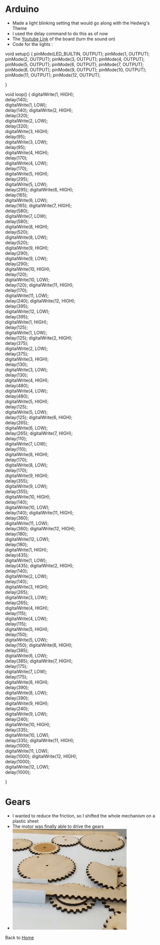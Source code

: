 # Arduino
- Made a light blinking setting that would go along with the Hedwig's Theme
- I used the delay command to do this as of now
- The [Youtube Link](https://youtu.be/mXOWHyFg0Co) of the board (turn the sound on)
- Code for the lights :

void setup() {
  pinMode(LED_BUILTIN, OUTPUT);
  pinMode(1, OUTPUT);
  pinMode(2, OUTPUT);
  pinMode(3, OUTPUT);
  pinMode(4, OUTPUT);
  pinMode(5, OUTPUT);
  pinMode(6, OUTPUT);
  pinMode(7, OUTPUT);
  pinMode(8, OUTPUT);
  pinMode(9, OUTPUT);
  pinMode(10, OUTPUT);
  pinMode(11, OUTPUT);
  pinMode(12, OUTPUT);

}


void loop() {
  digitalWrite(1, HIGH);   
  delay(140);                       
  digitalWrite(1, LOW);    
  delay(140); 
  digitalWrite(2, HIGH);   
  delay(320);                       
  digitalWrite(2, LOW);    
  delay(320);     
  digitalWrite(3, HIGH);   
  delay(95);                       
  digitalWrite(3, LOW);    
  delay(95);     
  digitalWrite(4, HIGH);   
  delay(170);                       
  digitalWrite(4, LOW);    
  delay(170);     
  digitalWrite(5, HIGH);   
  delay(295);                       
  digitalWrite(5, LOW);    
  delay(295); 
  digitalWrite(6, HIGH);   
  delay(165);                       
  digitalWrite(6, LOW);    
  delay(165); 
  digitalWrite(7, HIGH);   
  delay(580);                       
  digitalWrite(7, LOW);    
  delay(580);     
  digitalWrite(8, HIGH);   
  delay(520);                       
  digitalWrite(8, LOW);    
  delay(520);     
  digitalWrite(9, HIGH);   
  delay(290);                       
  digitalWrite(9, LOW);    
  delay(290);     
  digitalWrite(10, HIGH);   
  delay(120);                       
  digitalWrite(10, LOW);    
  delay(120);
  digitalWrite(11, HIGH);   
  delay(170);                       
  digitalWrite(11, LOW);    
  delay(240); 
  digitalWrite(12, HIGH);   
  delay(395);                       
  digitalWrite(12, LOW);    
  delay(395);   
  digitalWrite(1, HIGH);   
  delay(125);                       
  digitalWrite(1, LOW);    
  delay(125); 
  digitalWrite(2, HIGH);   
  delay(375);                       
  digitalWrite(2, LOW);    
  delay(375);     
  digitalWrite(3, HIGH);   
  delay(130);                       
  digitalWrite(3, LOW);    
  delay(130);     
  digitalWrite(4, HIGH);   
  delay(480);                       
  digitalWrite(4, LOW);    
  delay(480);     
  digitalWrite(5, HIGH);   
  delay(125);                       
  digitalWrite(5, LOW);    
  delay(125); 
  digitalWrite(6, HIGH);   
  delay(265);                       
  digitalWrite(6, LOW);    
  delay(265); 
  digitalWrite(7, HIGH);   
  delay(110);                       
  digitalWrite(7, LOW);    
  delay(110);     
  digitalWrite(8, HIGH);   
  delay(170);                       
  digitalWrite(8, LOW);    
  delay(170);     
  digitalWrite(9, HIGH);   
  delay(355);                       
  digitalWrite(9, LOW);    
  delay(355);     
  digitalWrite(10, HIGH);   
  delay(140);                       
  digitalWrite(10, LOW);    
  delay(140);
  digitalWrite(11, HIGH);   
  delay(360);                       
  digitalWrite(11, LOW);    
  delay(360); 
  digitalWrite(12, HIGH);   
  delay(180);                       
  digitalWrite(12, LOW);    
  delay(180);   
  digitalWrite(1, HIGH);   
  delay(435);                       
  digitalWrite(1, LOW);    
  delay(435); 
  digitalWrite(2, HIGH);   
  delay(140);                       
  digitalWrite(2, LOW);    
  delay(140);     
  digitalWrite(3, HIGH);   
  delay(265);                       
  digitalWrite(3, LOW);    
  delay(265);     
  digitalWrite(4, HIGH);   
  delay(115);                       
  digitalWrite(4, LOW);    
  delay(115);     
  digitalWrite(5, HIGH);   
  delay(150);                       
  digitalWrite(5, LOW);    
  delay(150); 
  digitalWrite(6, HIGH);   
  delay(385);                       
  digitalWrite(6, LOW);    
  delay(385); 
  digitalWrite(7, HIGH);   
  delay(175);                       
  digitalWrite(7, LOW);    
  delay(175);     
  digitalWrite(8, HIGH);   
  delay(390);                       
  digitalWrite(8, LOW);    
  delay(390);     
  digitalWrite(9, HIGH);   
  delay(240);                       
  digitalWrite(9, LOW);    
  delay(240);     
  digitalWrite(10, HIGH);   
  delay(335);                       
  digitalWrite(10, LOW);    
  delay(335);
  digitalWrite(11, HIGH);   
  delay(1000);                       
  digitalWrite(11, LOW);    
  delay(1000); 
  digitalWrite(12, HIGH);   
  delay(1000);                       
  digitalWrite(12, LOW);    
  delay(1000);     
 
                                                   
}

# Gears
- I wanted to reduce the friction, so I shifted the whole mechanism on a plastic sheet
- The motor was finally able to drive the gears 
- ![Motor Gears](/Week_4/Videos/Motor_Theme_Park_gif.gif)

Back to [Home](https://github.com/ShubhangiChuhadia/Shubhangi_CCA_Mechatronics_2020)
